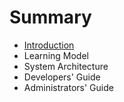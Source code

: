 # Summary

* [Introduction](README.md)
* Learning Model
* System Architecture
* Developers' Guide
* Administrators' Guide

